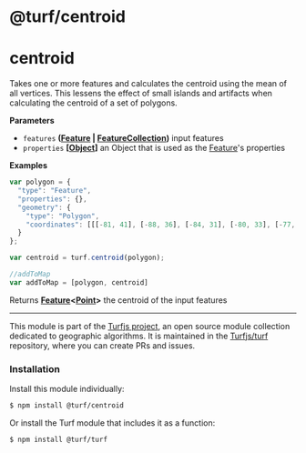# @turf/centroid

# centroid

Takes one or more features and calculates the centroid using
the mean of all vertices.
This lessens the effect of small islands and artifacts when calculating
the centroid of a set of polygons.

**Parameters**

-   `features` **([Feature](http://geojson.org/geojson-spec.html#feature-objects) \| [FeatureCollection](http://geojson.org/geojson-spec.html#feature-collection-objects))** input features
-   `properties` **\[[Object](https://developer.mozilla.org/en-US/docs/Web/JavaScript/Reference/Global_Objects/Object)]** an Object that is used as the [Feature](http://geojson.org/geojson-spec.html#feature-objects)'s properties

**Examples**

```javascript
var polygon = {
  "type": "Feature",
  "properties": {},
  "geometry": {
    "type": "Polygon",
    "coordinates": [[[-81, 41], [-88, 36], [-84, 31], [-80, 33], [-77, 39], [-81, 41]]]
  }
};

var centroid = turf.centroid(polygon);

//addToMap
var addToMap = [polygon, centroid]
```

Returns **[Feature](http://geojson.org/geojson-spec.html#feature-objects)&lt;[Point](http://geojson.org/geojson-spec.html#point)>** the centroid of the input features

<!-- This file is automatically generated. Please don't edit it directly:
if you find an error, edit the source file (likely index.js), and re-run
./scripts/generate-readmes in the turf project. -->

---

This module is part of the [Turfjs project](http://turfjs.org/), an open source
module collection dedicated to geographic algorithms. It is maintained in the
[Turfjs/turf](https://github.com/Turfjs/turf) repository, where you can create
PRs and issues.

### Installation

Install this module individually:

```sh
$ npm install @turf/centroid
```

Or install the Turf module that includes it as a function:

```sh
$ npm install @turf/turf
```
